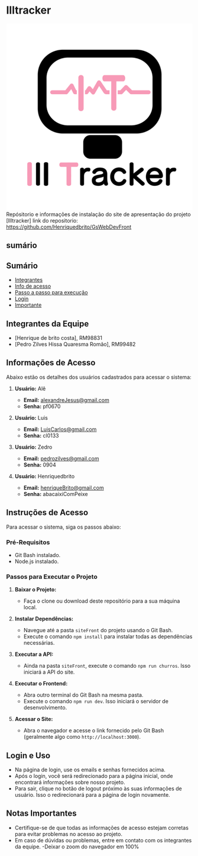 # Illtracker
![Logoilltracker](illtrackerlogo.png)
Repósitorio e informações de instalação do site de apresentação do projeto [Illtracker]
link do repositorio: https://github.com/Henriquedbrito/GsWebDevFront


## sumário


## Sumário
- [Integrantes](#Integrantes-da-Equipe)
- [Info de acesso](#Informações-de-Acesso)
- [Passo a passo para execução](#Passos-para-Executar-o-projeto)
- [Login](#login-e-uso)
- [Importante](#notas-importantes)
## Integrantes da Equipe

- [Henrique de brito costa], RM98831
-  [Pedro Zilves Hissa Quaresma Romão], RM99482

## Informações de Acesso

Abaixo estão os detalhes dos usuários cadastrados para acessar o sistema:

1. **Usuário:** Alê
   - **Email:** alexandreJesus@gmail.com
   - **Senha:** pf0670

2. **Usuário:** Luis
   - **Email:** LuisCarlos@gmail.com
   - **Senha:** cl0133

3. **Usuário:** Zedro
   - **Email:** pedrozilves@gmail.com
   - **Senha:** 0904

4. **Usuário:** Henriquedbrito
   - **Email:** henriqueBrito@gmail.com
   - **Senha:** abacaixiComPeixe
## Instruções de Acesso

Para acessar o sistema, siga os passos abaixo:

### Pré-Requisitos

- Git Bash instalado.
- Node.js instalado.

### Passos para Executar o Projeto

1. **Baixar o Projeto:**
   - Faça o clone ou download deste repositório para a sua máquina local.

2. **Instalar Dependências:**
   - Navegue até a pasta `siteFront` do projeto usando o Git Bash.
   - Execute o comando `npm install` para instalar todas as dependências necessárias.

3. **Executar a API:**
   - Ainda na pasta `siteFront`, execute o comando `npm run churros`. Isso iniciará a API do site.

4. **Executar o Frontend:**
   - Abra outro terminal do Git Bash na mesma pasta.
   - Execute o comando `npm run dev`. Isso iniciará o servidor de desenvolvimento.

5. **Acessar o Site:**
   - Abra o navegador e acesse o link fornecido pelo Git Bash (geralmente algo como `http://localhost:3000`).

## Login e Uso

- Na página de login, use os emails e senhas fornecidos acima.
- Após o login, você será redirecionado para a página inicial, onde encontrará informações sobre nosso projeto.
- Para sair, clique no botão de logout próximo às suas informações de usuário. Isso o redirecionará para a página de login novamente.

## Notas Importantes

- Certifique-se de que todas as informações de acesso estejam corretas para evitar problemas no acesso ao projeto.
- Em caso de dúvidas ou problemas, entre em contato com os integrantes da equipe.
-Deixar o zoom do navegador em 100%


